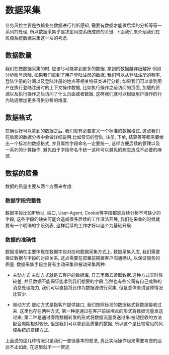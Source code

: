 # 数据采集

业务风控主要是依赖业务数据进行判断感知, 需要有数据才能做后续的分析等等一系列的处理,  所以数据采集乎是决定风控系统成败的关键. 下面我们来介绍我们在风控系统数据采集这一块的考虑.

## 数据数量

我们在做数据采集的时, 应该尽可能拿到更多的数据, 拿到的数据越详细越好.例如分析账号风险, 如果我们拿到了用户登陆注册的数据, 我们可以从登陆注册的频率, 登陆注册的时间以及登陆注册的地点等相关特征类进行分析; 如果我们可以拿到用户在执行登陆注册时的上下文操作数据, 比如执行操作之前访问的页面, 加载的资源以及执行操作之后访问了什么页面或者数据, 这样我们就可以根据用户操作的行为轨迹增加更多可供分析的维度.

##  数据格式

在确认好可以拿到的数据之后, 我们就有必要定义一个标准的数据格式, 这点我们在后面的数据分析中会做详细说明.比如常见的登陆, 注册, 下单, 结算等等都需要给出一个标准的数据格式, 并且属性字段命名一定要统一, 这样方便后续的管理以及一系列的计算操作, 避免由于字段命名不统一这种可以避免的疏忽造成不必要的麻烦.

## 数据的质量

数据的质量主要从两个方面来考虑:

### 数据字段完整性
数据字段比如IP地址, 端口, User-Agent, Cookie等字段都是后续分析不可缺少的字段, 这些字段的缺失可能会造成很多后续的工作没法开展, 我们在采集的时候就要有一个明确的字段列表, 这样后续的工作才好以这个为基础开展.

### 数据的准确性
数据准确性主要体现在数据字段对应和数据采集方式上.
数据采集入库, 我们需要保证数据与字段的对应关系, 这点需要在部署前期跟客户沟通确认, 以保证服务的质量.
数据采集手段主要有主动采集和被动采集两种:

- 主动方式
主动方式就是去客户的数据库, 日志里面去读取数据.这种方式实时性较差, 并且数据不能保证能拿到我们想要的字段.当然也有些公司有自己成熟的消息处理能力, 我们可以直接将此作为数据源进行采集, 但是总体来讲这种情况比较少.

- 被动方式
被动方式是指客户提供接口, 我们按照标准的数据格式将数据接收过来.
这里也存在两种方式, 第一种是通过在客户前端埋点的形式将数据流量发送过来; 第二种是通过旁路数据转发的形式将数据流量发送过来.被动接收的方法配合周期相对较长, 但是我们可以拿到高质量的数据, 所以这个是比较常见的风控系统的搭建方式.


上面说的这几种情况只是我们一些很基本的想法, 真正实际操作起来需要考虑的远远不止如此, 在这里就不一一赘述.